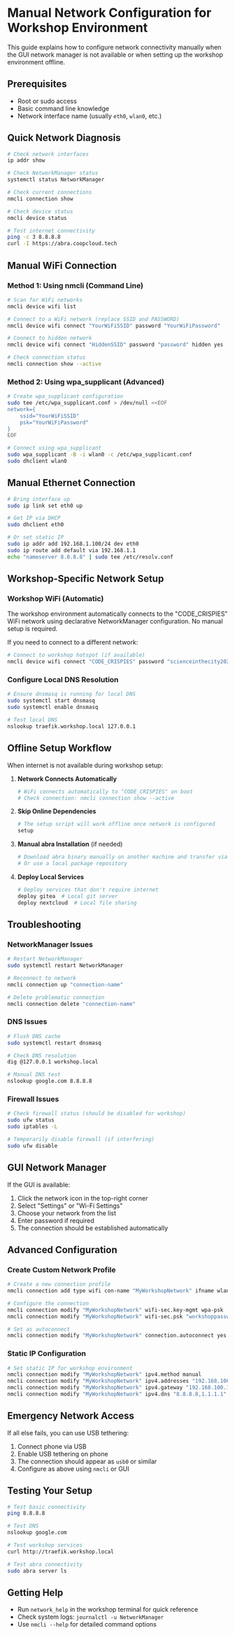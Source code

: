 # Manual Network Configuration for Workshop Environment

This guide explains how to configure network connectivity manually when the GUI network manager is not available or when setting up the workshop environment offline.

## Prerequisites

- Root or sudo access
- Basic command line knowledge
- Network interface name (usually `eth0`, `wlan0`, etc.)

## Quick Network Diagnosis

```bash
# Check network interfaces
ip addr show

# Check NetworkManager status
systemctl status NetworkManager

# Check current connections
nmcli connection show

# Check device status
nmcli device status

# Test internet connectivity
ping -c 3 8.8.8.8
curl -I https://abra.coopcloud.tech
```

## Manual WiFi Connection

### Method 1: Using nmcli (Command Line)

```bash
# Scan for WiFi networks
nmcli device wifi list

# Connect to a WiFi network (replace SSID and PASSWORD)
nmcli device wifi connect "YourWiFiSSID" password "YourWiFiPassword"

# Connect to hidden network
nmcli device wifi connect "HiddenSSID" password "password" hidden yes

# Check connection status
nmcli connection show --active
```

### Method 2: Using wpa_supplicant (Advanced)

```bash
# Create wpa_supplicant configuration
sudo tee /etc/wpa_supplicant.conf > /dev/null <<EOF
network={
    ssid="YourWiFiSSID"
    psk="YourWiFiPassword"
}
EOF

# Connect using wpa_supplicant
sudo wpa_supplicant -B -i wlan0 -c /etc/wpa_supplicant.conf
sudo dhclient wlan0
```

## Manual Ethernet Connection

```bash
# Bring interface up
sudo ip link set eth0 up

# Get IP via DHCP
sudo dhclient eth0

# Or set static IP
sudo ip addr add 192.168.1.100/24 dev eth0
sudo ip route add default via 192.168.1.1
echo "nameserver 8.8.8.8" | sudo tee /etc/resolv.conf
```

## Workshop-Specific Network Setup

### Workshop WiFi (Automatic)

The workshop environment automatically connects to the "CODE_CRISPIES" WiFi network using declarative NetworkManager configuration. No manual setup is required.

If you need to connect to a different network:

```bash
# Connect to workshop hotspot (if available)
nmcli device wifi connect "CODE_CRISPIES" password "scienceinthecity2025"
```

### Configure Local DNS Resolution

```bash
# Ensure dnsmasq is running for local DNS
sudo systemctl start dnsmasq
sudo systemctl enable dnsmasq

# Test local DNS
nslookup traefik.workshop.local 127.0.0.1
```

## Offline Setup Workflow

When internet is not available during workshop setup:

1. **Network Connects Automatically**
    ```bash
    # WiFi connects automatically to "CODE_CRISPIES" on boot
    # Check connection: nmcli connection show --active
    ```

2. **Skip Online Dependencies**
    ```bash
    # The setup script will work offline once network is configured
    setup
    ```

3. **Manual abra Installation** (if needed)
   ```bash
   # Download abra binary manually on another machine and transfer via USB
   # Or use a local package repository
   ```

4. **Deploy Local Services**
   ```bash
   # Deploy services that don't require internet
   deploy gitea  # Local git server
   deploy nextcloud  # Local file sharing
   ```

## Troubleshooting

### NetworkManager Issues

```bash
# Restart NetworkManager
sudo systemctl restart NetworkManager

# Reconnect to network
nmcli connection up "connection-name"

# Delete problematic connection
nmcli connection delete "connection-name"
```

### DNS Issues

```bash
# Flush DNS cache
sudo systemctl restart dnsmasq

# Check DNS resolution
dig @127.0.0.1 workshop.local

# Manual DNS test
nslookup google.com 8.8.8.8
```

### Firewall Issues

```bash
# Check firewall status (should be disabled for workshop)
sudo ufw status
sudo iptables -L

# Temporarily disable firewall (if interfering)
sudo ufw disable
```

## GUI Network Manager

If the GUI is available:

1. Click the network icon in the top-right corner
2. Select "Settings" or "Wi-Fi Settings"
3. Choose your network from the list
4. Enter password if required
5. The connection should be established automatically

## Advanced Configuration

### Create Custom Network Profile

```bash
# Create a new connection profile
nmcli connection add type wifi con-name "MyWorkshopNetwork" ifname wlan0 ssid "WorkshopWiFi"

# Configure the connection
nmcli connection modify "MyWorkshopNetwork" wifi-sec.key-mgmt wpa-psk
nmcli connection modify "MyWorkshopNetwork" wifi-sec.psk "workshoppassword"

# Set as autoconnect
nmcli connection modify "MyWorkshopNetwork" connection.autoconnect yes
```

### Static IP Configuration

```bash
# Set static IP for workshop environment
nmcli connection modify "MyWorkshopNetwork" ipv4.method manual
nmcli connection modify "MyWorkshopNetwork" ipv4.addresses "192.168.100.10/24"
nmcli connection modify "MyWorkshopNetwork" ipv4.gateway "192.168.100.1"
nmcli connection modify "MyWorkshopNetwork" ipv4.dns "8.8.8.8,1.1.1.1"
```

## Emergency Network Access

If all else fails, you can use USB tethering:

1. Connect phone via USB
2. Enable USB tethering on phone
3. The connection should appear as `usb0` or similar
4. Configure as above using `nmcli` or GUI

## Testing Your Setup

```bash
# Test basic connectivity
ping 8.8.8.8

# Test DNS
nslookup google.com

# Test workshop services
curl http://traefik.workshop.local

# Test abra connectivity
sudo abra server ls
```

## Getting Help

- Run `network_help` in the workshop terminal for quick reference
- Check system logs: `journalctl -u NetworkManager`
- Use `nmcli --help` for detailed command options